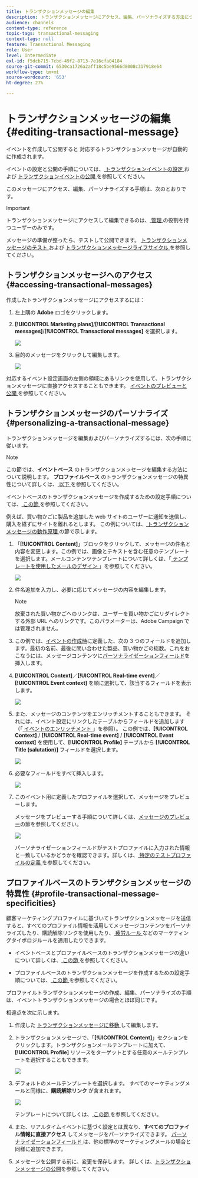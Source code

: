```yaml
---
title: トランザクションメッセージの編集
description: トランザクションメッセージにアクセス、編集、パーソナライズする方法について説明します。
audience: channels
content-type: reference
topic-tags: transactional-messaging
context-tags: null
feature: Transactional Messaging
role: User
level: Intermediate
exl-id: f5dcb715-7cbd-49f2-8713-7e16cfa04184
source-git-commit: 6530ca1726a2aff18c5be9566d8008c317918e64
workflow-type: tm+mt
source-wordcount: '653'
ht-degree: 27%

---
```


# トランザクションメッセージの編集 {#editing-transactional-message}

イベントを作成して公開すると <!--(the cart abandonment example as explained in [this section](../../channels/using/getting-started-with-transactional-msg.md#transactional-messaging-operating-principle))--> 対応するトランザクションメッセージが自動的に作成されます。

イベントの設定と公開の手順については、[ トランザクションイベントの設定 ](../../channels/using/configuring-transactional-event.md) および [ トランザクションイベントの公開 ](../../channels/using/publishing-transactional-event.md) を参照してください。

このメッセージにアクセス、編集、パーソナライズする手順は、次のとおりです。

>[!IMPORTANT]
>
>トランザクションメッセージにアクセスして編集できるのは、[ 管理 ](../../administration/using/users-management.md#functional-administrators) の役割を持つユーザーのみです。

メッセージの準備が整ったら、テストして公開できます。 [ トランザクションメッセージのテスト ](../../channels/using/testing-transactional-message.md) および [ トランザクションメッセージライフサイクル ](../../channels/using/publishing-transactional-message.md) を参照してください。

## トランザクションメッセージへのアクセス {#accessing-transactional-messages}

作成したトランザクションメッセージにアクセスするには：

1. 左上隅の **Adobe** ロゴをクリックします。
1. **[!UICONTROL Marketing plans]**/**[!UICONTROL Transactional messages]**/**[!UICONTROL Transactional messages]** を選択します。

   ![](assets/message-center_4.png)

1. 目的のメッセージをクリックして編集します。

   ![](assets/message-center_message-board.png)

対応するイベント設定画面の左側の領域にあるリンクを使用して、トランザクションメッセージに直接アクセスすることもできます。 [ イベントのプレビューと公開 ](../../channels/using/publishing-transactional-event.md#previewing-and-publishing-the-event) を参照してください。

## トランザクションメッセージのパーソナライズ {#personalizing-a-transactional-message}

トランザクションメッセージを編集およびパーソナライズするには、次の手順に従います。

>[!NOTE]
>
>この節では、**イベントベース** のトランザクションメッセージを編集する方法について説明します。 **プロファイルベース** のトランザクションメッセージの特異性について詳しくは、[ 以下 ](#profile-transactional-message-specificities) を参照してください。
>
>イベントベースのトランザクションメッセージを作成するための設定手順については、[ この節 ](../../channels/using/configuring-transactional-event.md#event-based-transactional-messages) を参照してください。

例えば、買い物かごに製品を追加した web サイトのユーザーに通知を送信し、購入を経ずにサイトを離れるとします。 この例については、[ トランザクションメッセージの動作原理 ](../../channels/using/getting-started-with-transactional-msg.md#transactional-messaging-operating-principle) の節で示します。

1. 「**[!UICONTROL Content]**」ブロックをクリックして、メッセージの件名と内容を変更します。この例では、画像とテキストを含む任意のテンプレートを選択します。メールコンテンツテンプレートについて詳しくは、「[ テンプレートを使用したメールのデザイン ](../../designing/using/using-reusable-content.md#designing-templates)」を参照してください。

   ![](assets/message-center_6.png)

1. 件名追加を入力し、必要に応じてメッセージの内容を編集します。

   >[!NOTE]
   >
   >放棄された買い物かごへのリンクは、ユーザーを買い物かごにリダイレクトする外部 URL へのリンクです。このパラメーターは、Adobe Campaign では管理されません。

1. この例では、[イベントの作成時](../../channels/using/configuring-transactional-event.md)に定義した、次の 3 つのフィールドを追加します。最初の名前、最後に問い合わせた製品、買い物かごの総数。これをおこなうには、メッセージコンテンツに[パーソナライゼーションフィールド](../../designing/using/personalization.md#inserting-a-personalization-field)を挿入します。

1. **[!UICONTROL Context]**／**[!UICONTROL Real-time event]**／**[!UICONTROL Event context]** を順に選択して、該当するフィールドを表示します。

   ![](assets/message-center_7.png)

1. また、メッセージのコンテンツをエンリッチメントすることもできます。 それには、イベント設定にリンクしたテーブルからフィールドを追加します（「[ イベントのエンリッチメント ](../../channels/using/configuring-transactional-event.md#enriching-the-transactional-message-content)」を参照）。 この例では、**[!UICONTROL Context]** / **[!UICONTROL Real-time event]** / **[!UICONTROL Event context]** を使用して、**[!UICONTROL Profile]** テーブルから **[!UICONTROL Title (salutation)]** フィールドを選択します。

   ![](assets/message-center_7-enrichment.png)

1. 必要なフィールドをすべて挿入します。

   ![](assets/message-center_8.png)

1. このイベント用に定義したプロファイルを選択して、メッセージをプレビューします。

   メッセージをプレビューする手順について詳しくは、[メッセージのプレビュー](../../sending/using/previewing-messages.md)の節を参照してください。

   ![](assets/message-center_9.png)

   パーソナライゼーションフィールドがテストプロファイルに入力された情報と一致しているかどうかを確認できます。詳しくは、[ 特定のテストプロファイルの定義 ](../../channels/using/testing-transactional-message.md#defining-specific-test-profile) を参照してください。

<!--## Using product listings in a transactional message {#using-product-listings-in-a-transactional-message}

When editing the content of a transactional email, you can create product listings referencing one or more data collections. For example, in a cart abandonment email, you can include a list of all products that were in the users' carts when they left your website, with an image, the price, and a link to each product.

>[!IMPORTANT]
>
>Product listings are only available for the email channel, when editing transactional email content through the [Email Designer](../../designing/using/designing-content-in-adobe-campaign.md#email-designer-interface) interface.

To add a list of abandoned products in a transactional message, follow the steps below.

You can also watch [this set of videos](https://experienceleague.adobe.com/docs/campaign-standard-learn/tutorials/designing-content/product-listings-in-transactional-email.html?lang=ja#configure-product-listings-in-transactional-emails) explaining the steps that are required to configure product listings in a transactional email.

>[!NOTE]
>
>Adobe Campaign does not support nested product listings, meaning that you cannot include a product listing inside another one.

### Defining a product listing {#defining-a-product-listing}

Before being able to use a product listing in a transactional message, you need to define at the event level the list of products and the fields for each product of the list you want to display. For more on this, see [Defining data collections](../../channels/using/configuring-transactional-event.md#defining-data-collections).

1. In the transactional message, click the **[!UICONTROL Content]** block to modify the email content.
1. Drag and drop a structure component to the workspace. For more on this, see [Defining the email structure](../../designing/using/designing-from-scratch.md#defining-the-email-structure).

   For example, select a one-column structure component and add a text component, an image component and a button component. For more on this, see [Using content components](../../designing/using/designing-from-scratch.md#about-content-components).

1. Select the structure component you just created and click the **[!UICONTROL Enable product listing]** icon from the contextual toolbar.

   ![](assets/message-center_loop_create.png)

   The structure component is highlighted with an orange frame and the **[!UICONTROL Product listing]** settings are displayed in the left palette.

   ![](assets/message-center_loop_palette.png)

1. Select how the elements of the collection will be displayed:

    * **[!UICONTROL Row]**: horizontally, meaning each element on one row under the other.
    * **[!UICONTROL Column]**: vertically, meaning each element next to the other on the same row.

   >[!NOTE]
   >
   >The **[!UICONTROL Column]** option is only available when using a multicolumn structure component ( **[!UICONTROL 2:2 column]**, **[!UICONTROL 3:3 column]** and **[!UICONTROL 4:4 column]** ). When editing the product listing, only fill in the first column: the other columns will not be taken into account. For more on selecting structure components, see [Defining the email structure](../../designing/using/designing-from-scratch.md#defining-the-email-structure).

1. Select the data collection you created when configuring the event related to the transactional message. You can find it under the **[!UICONTROL Context]** > **[!UICONTROL Real-time event]** > **[!UICONTROL Event context]** node.

   ![](assets/message-center_loop_selection.png)

   For more on configuring the event, see [Defining data collections](../../channels/using/configuring-transactional-event.md#defining-data-collections).

1. Use the **[!UICONTROL First item]** drop-down list to select which element will start the list displayed in the email.

   For example, if you select 2, the first item of the collection will not be displayed in the email. The product listing will start on the second item.

1. Select the maximum number of items to display in the list.

   >[!NOTE]
   >
   >If you want the elements of your list to be displayed vertically ( **[!UICONTROL Column]** ), the maximum number of items is limited according to the selected structure component (2, 3 or 4 columns). For more on selecting structure components, see [Editing the email structure](../../designing/using/designing-from-scratch.md#defining-the-email-structure).

### Populating the product listing {#populating-the-product-listing}

To display a list of products coming from the event linked to the transactional email, follow the steps below.

For more on creating a collection and related fields when configuring the event, see [Defining data collections](../../channels/using/configuring-transactional-event.md#defining-data-collections).

1. Select the image component you inserted, select **[!UICONTROL Enable personalization]** and click the pencil in the Settings pane.

   ![](assets/message-center_loop_image.png)

1. Select **[!UICONTROL Add personalization field]** in the **[!UICONTROL Image source URL]** window that opens.

   From the **[!UICONTROL Context]** > **[!UICONTROL Real-time event]** > **[!UICONTROL Event context]** node, open the node corresponding to the collection that you created (here **[!UICONTROL Product list]** ) and select the image field that you defined (here **[!UICONTROL Product image]** ). Click **[!UICONTROL Save]**.

   ![](assets/message-center_loop_product-image.png)

   The personalization field that you selected is now displayed in the Settings pane.

1. At the desired position, select **[!UICONTROL Insert personalization field]** from the contextual toolbar.

   ![](assets/message-center_loop_product.png)

1. From the **[!UICONTROL Context]** > **[!UICONTROL Real-time event]** > **[!UICONTROL Event context]** node, open the node corresponding to the collection that you created (here **[!UICONTROL Product list]** ) and select the field that you created (here **[!UICONTROL Product name]** ). Click **[!UICONTROL Confirm]**.

   ![](assets/message-center_loop_product_node.png)

   The personalization field that you selected is now displayed at the desired position in the email content.

1. Proceed similarly to insert the price.
1. Select some text and select **[!UICONTROL Insert link]** from the contextual toolbar.

   ![](assets/message-center_loop_link_insert.png)

1. Select **[!UICONTROL Add personalization field]** in the **[!UICONTROL Insert link]** window that opens.

   From the **[!UICONTROL Context]** > **[!UICONTROL Real-time event]** > **[!UICONTROL Event context]** node, open the node corresponding to the collection that you created (here **[!UICONTROL Product list]** ) and select the URL field that you created (here **[!UICONTROL Product URL]** ). Click **[!UICONTROL Save]**.

   >[!IMPORTANT]
   >
   >For security reasons, make sure you insert the personalization field inside a link starting with a proper static domain name.

   ![](assets/message-center_loop_link_select.png)

   The personalization field that you selected is now displayed in the Settings pane.

1. Select the structure component on which the product listing is applied and select **[!UICONTROL Show fallback]** to define a default content.

   ![](assets/message-center_loop_fallback_show.png)

1. Drag one or more content components and edit them as needed.

   ![](assets/message-center_loop_fallback.png)

   The fallback content will be displayed if the collection is empty when the event is triggered, for example if a customer has nothing in his cart.

1. From the Settings pane, edit the styles for the product listing. For more on this, see [Managing email styles](../../designing/using/styles.md).
1. Preview the email using a test profile linked to the relevant transactional event and for which you defined collection data. For example, add the following information in the **[!UICONTROL Event data]** section for the test profile you want to use:

   ![](assets/message-center_loop_test-profile_payload.png)

   For more on defining a test profile in a transactional message, see [this section](../../channels/using/testing-transactional-message.md#defining-specific-test-profile).-->

## プロファイルベースのトランザクションメッセージの特異性 {#profile-transactional-message-specificities}

顧客マーケティングプロファイルに基づいてトランザクションメッセージを送信すると、すべてのプロファイル情報を活用してメッセージコンテンツをパーソナライズしたり、購読解除リンクを使用したり、[ 疲労ルール ](../../sending/using/fatigue-rules.md) などのマーケティングタイポロジルールを適用したりできます。

* イベントベースとプロファイルベースのトランザクションメッセージの違いについて詳しくは、[ この節 ](../../channels/using/getting-started-with-transactional-msg.md#transactional-message-types) を参照してください。

* プロファイルベースのトランザクションメッセージを作成するための設定手順については、[ この節 ](../../channels/using/configuring-transactional-event.md#profile-based-transactional-messages) を参照してください。

プロファイルトランザクションメッセージの作成、編集、パーソナライズの手順は、イベントトランザクションメッセージの場合とほぼ同じです。

相違点を次に示します。

1. 作成した [ トランザクションメッセージに移動 ](#accessing-transactional-messages) して編集します。
1. トランザクションメッセージで、「**[!UICONTROL Content]**」セクションをクリックします。トランザクションメールテンプレートに加えて、**[!UICONTROL Profile]** リソースをターゲットとする任意のメールテンプレートを選択することもできます。

   ![](assets/message-center_marketing_templates.png)

1. デフォルトのメールテンプレートを選択します。 すべてのマーケティングメールと同様に、**購読解除リンク** が含まれます。

   ![](assets/message-center_marketing_perso_unsubscription.png)

   テンプレートについて詳しくは、[ この節 ](../../designing/using/using-reusable-content.md#content-templates) を参照してください。

1. また、リアルタイムイベントに基づく設定とは異なり、**すべてのプロファイル情報に直接アクセス** してメッセージをパーソナライズできます。 [ パーソナライゼーションフィールド ](../../designing/using/personalization.md#inserting-a-personalization-field) は、他の標準のマーケティングメールの場合と同様に追加できます。

1. メッセージを公開する前に、変更を保存します。 詳しくは、[トランザクションメッセージの公開](../../channels/using/publishing-transactional-message.md#publishing-a-transactional-message)を参照してください。

<!--### Monitoring a profile transactional message delivery {#monitoring-a-profile-transactional-message-delivery}

Once the message is published and your site integration is done, you can monitor the delivery.

1. To view the message delivery log, click the icon at the bottom right of the **[!UICONTROL Deployment]** block.

1. Click the **[!UICONTROL Execution list]** tab.

   ![](assets/message-center_execution_tab.png)

1. Select the latest execution delivery.

   An **execution delivery** is a non-actionable and non-functional technical message created once a month for each transactional message, and each time a transactional message is edited and published again

1. Select the **[!UICONTROL Sending logs]** tab. In the **[!UICONTROL Status]** column, **[!UICONTROL Sent]** indicates that a profile has opted in.

   ![](assets/message-center_marketing_sending_logs.png)

1. Select the **[!UICONTROL Exclusions logs]** tab to view recipients who have been excluded from the message target, such as addresses on denylist.

   ![](assets/message-center_marketing_exclusion_logs.png)

>[!NOTE]
>
>For more information on accessing and using the logs, see [Monitoring a delivery](../../sending/using/monitoring-a-delivery.md).

For any profile that has opted out, the **[!UICONTROL Address on denylist]** typology rule excluded the corresponding recipient.

This rule is part of a specific typology that applies to all transactional messages based on the **[!UICONTROL Profile]** table.

![](assets/message-center_marketing_typology.png)

**Related topics**:

* [Integrate the event triggering](../../channels/using/getting-started-with-transactional-msg.md#integrate-event-trigger)
* [About typologies and typology rules](../../sending/using/about-typology-rules.md)-->
